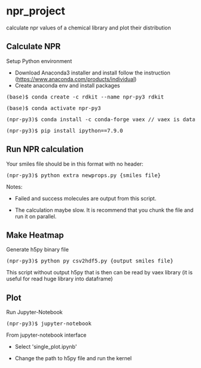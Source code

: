 # npr_project
calculate npr values of a chemical library and plot their distribution

## Calculate NPR
Setup Python environment
- Download Anaconda3 installer and install follow the instruction (https://www.anaconda.com/products/individual) 
- Create anaconda env and install packages

<pre>(base)$ conda create -c rdkit --name npr-py3 rdkit</pre>

<pre>(base)$ conda activate npr-py3</pre>


<pre>(npr-py3)$ conda install -c conda-forge vaex // vaex is dataframe library for huge libraries</pre>

<pre>(npr-py3)$ pip install ipython==7.9.0</pre>

## Run NPR calculation
Your smiles file should be in this format with no header: <smiles> <cid>

<pre>(npr-py3)$ python extra_newprops.py {smiles_file}</pre>
Notes:

- Failed and success molecules are output from this script.

- The calculation maybe slow. It is recommend that you chunk the file and run it on parallel.

## Make Heatmap
Generate h5py binary file

<pre>(npr-py3)$ python py_csv2hdf5.py {output_smiles_file}</pre>

This script without output h5py that is then can be read by vaex library (it is useful for read huge library into dataframe)

## Plot
Run Jupyter-Notebook

<pre>(npr-py3)$ jupyter-notebook</pre>

From jupyter-notebook interface

- Select 'single_plot.ipynb'

- Change the path to h5py file and run the kernel
